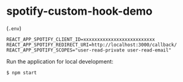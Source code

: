 # spotify-custom-hook-demo

(`.env`)

```
REACT_APP_SPOTIFY_CLIENT_ID=xxxxxxxxxxxxxxxxxxxxxxxxxx
REACT_APP_SPOTIFY_REDIRECT_URI=http://localhost:3000/callback/
REACT_APP_SPOTIFY_SCOPES="user-read-private user-read-email"
```

Run the application for local development:

```
$ npm start
```
